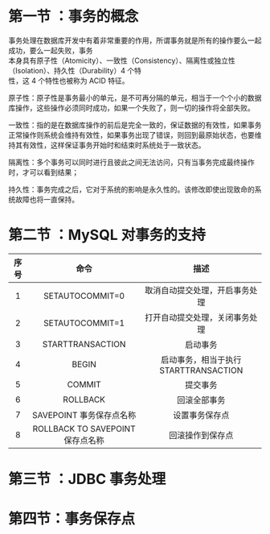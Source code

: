 # 第一节 ：事务的概念

事务处理在数据库开发中有着非常重要的作用，所谓事务就是所有的操作要么一起成功，要么一起失败，事务  
本身具有原子性（Atomicity）、一致性（Consistency）、隔离性或独立性（Isolation）、持久性（Durability）4 个特  
性，这 4 个特性也被称为 ACID 特征。

原子性：原子性是事务最小的单元，是不可再分隔的单元，相当于一个个小的数据库操作，这些操作必须同时成功，如果一个失败了，则一切的操作将全部失败。

一致性：指的是在数据库操作的前后是完全一致的，保证数据的有效性，如果事务正常操作则系统会维持有效性，如果事务出现了错误，则回到最原始状态，也要维持其有效性，这样保证事务开始时和结束时系统处于一致状态。

隔离性：多个事务可以同时进行且彼此之间无法访问，只有当事务完成最终操作时，才可以看到结果；

持久性：事务完成之后，它对于系统的影响是永久性的。该修改即使出现致命的系统故障也将一直保持。

# 第二节 ：MySQL  对事务的支持

| 序号 | 命令 | 描述 |
| :---: | :---: | :---: |
| 1 | SETAUTOCOMMIT=0 | 取消自动提交处理，开启事务处理 |
| 2 | SETAUTOCOMMIT=1 | 打开自动提交处理，关闭事务处理 |
| 3 | STARTTRANSACTION | 启动事务 |
| 4 | BEGIN | 启动事务，相当于执行                           STARTTRANSACTION |
| 5 | COMMIT | 提交事务 |
| 6 | ROLLBACK | 回滚全部事务 |
| 7 | SAVEPOINT  事务保存点名称 | 设置事务保存点 |
| 8 | ROLLBACK  TO SAVEPOINT                 保存点名称 | 回滚操作到保存点 |

# 第三节 ：JDBC  事务处理

# 第四节：事务保存点



